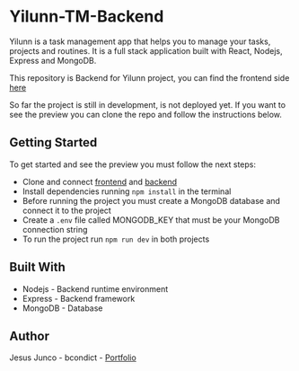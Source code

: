 # Yilunn-TM-Backend

Yilunn is a task management app that helps you to manage your tasks, projects and routines. It is a full stack application built with React, Nodejs, Express and MongoDB.

This repository is Backend for Yilunn project, you can find the frontend side [here](https://github.com/bcondict/Yilunn-TM-Frontend)

So far the project is still in development, is not deployed yet. If you want to see the preview you can clone the repo and follow the instructions below.

## Getting Started
To get started and see the preview you must follow the next steps:

- Clone and connect [frontend](https://github.com/bcondict/Yilunn-TM-Frontend) and [backend](https://github.com/bcondict/Yilunn-TM-Backend)
- Install dependencies running `npm install` in the terminal
- Before running the project you must create a MongoDB database and connect it to the project
- Create a `.env` file called MONGODB_KEY that must be your MongoDB connection string
- To run the project run `npm run dev` in both projects

## Built With
- Nodejs - Backend runtime environment
- Express - Backend framework
- MongoDB - Database


## Author
Jesus Junco - bcondict - [Portfolio](https://bcondict.vercel.app/)

